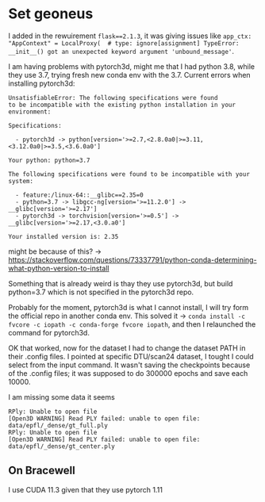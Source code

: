 # Set geoneus

I added in the rewuirement `flask==2.1.3`, it was giving issues like `app_ctx: "AppContext" = LocalProxy(  # type: ignore[assignment]
TypeError: __init__() got an unexpected keyword argument 'unbound_message'`.

I am having problems with pytorch3d, might me that I had python 3.8, while they use 3.7, trying fresh new conda env with the 3.7.
Current errors when installing pytorch3d: 
```
UnsatisfiableError: The following specifications were found
to be incompatible with the existing python installation in your environment:

Specifications:

  - pytorch3d -> python[version='>=2.7,<2.8.0a0|>=3.11,<3.12.0a0|>=3.5,<3.6.0a0']
  
Your python: python=3.7

The following specifications were found to be incompatible with your system:

  - feature:/linux-64::__glibc==2.35=0
  - python=3.7 -> libgcc-ng[version='>=11.2.0'] -> __glibc[version='>=2.17']
  - pytorch3d -> torchvision[version='>=0.5'] -> __glibc[version='>=2.17,<3.0.a0']

Your installed version is: 2.35
```
might be because of this? -> https://stackoverflow.com/questions/73337791/python-conda-determining-what-python-version-to-install

Something that is already weird is thay they use pytorch3d, but build python=3.7 which is not specified in the pytorch3d repo.

Probably for the moment, pytorch3d is what I cannot install, I will try form the official repo in another conda env.
This solved it -> `conda install -c fvcore -c iopath -c conda-forge fvcore iopath`, and then I relaunched the command for pytorch3d.

OK that worked, now for the dataset I had to change the dataset PATH in their .config files. I pointed at specific DTU/scan24 dataset, I tought I could select from the input command.
It wasn't saving the checkpoints because of the .config files; it was supposed to do 300000 epochs and save each 10000.

I am missing some data it seems
```
RPly: Unable to open file
[Open3D WARNING] Read PLY failed: unable to open file: data/epfl/_dense/gt_full.ply
RPly: Unable to open file
[Open3D WARNING] Read PLY failed: unable to open file: data/epfl/_dense/gt_center.ply
```
## On Bracewell
I use CUDA 11.3 given that they use pytorch 1.11
